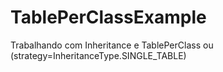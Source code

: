 # TablePerClassExample
Trabalhando com Inheritance e TablePerClass ou (strategy=InheritanceType.SINGLE_TABLE)
